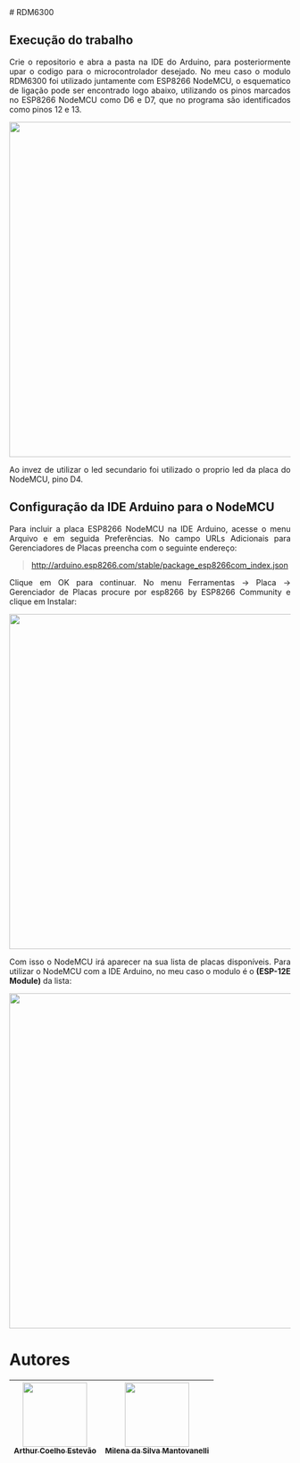 <div  Align="justify">
# RDM6300

## Execução do trabalho
Crie o repositorio e abra a pasta na IDE do Arduino, para posteriormente upar o codigo para o microcontrolador desejado. No meu caso o modulo RDM6300 foi utilizado juntamente com ESP8266 NodeMCU, o esquematico de ligação pode ser encontrado logo abaixo, utilizando os pinos marcados no ESP8266 NodeMCU como D6 e D7, que no programa são identificados como pinos 12 e 13.

<div align="center">
  <img src="https://www.arduinoecia.com.br/wp-content/uploads/2020/08/Circuito-ESP8266-NodeMCU-Leitor-RDIF-RDM6300-1024x585.jpg" width=600><br>
</div>

Ao invez de utilizar o led secundario foi utilizado o proprio led da placa do NodeMCU, pino D4.

## Configuração da IDE Arduino para o NodeMCU

Para incluir a placa ESP8266 NodeMCU na IDE Arduino, acesse o menu Arquivo e em seguida Preferências. No campo URLs Adicionais para Gerenciadores de Placas preencha com o seguinte endereço:


> http://arduino.esp8266.com/stable/package_esp8266com_index.json


Clique em OK para continuar. No menu Ferramentas -> Placa -> Gerenciador de Placas procure por esp8266 by ESP8266 Community e clique em Instalar:

<div align="center">
  <img src="https://www.arduinoecia.com.br/wp-content/uploads/2019/04/IDE-Arduino-Gerenciador-de-Placas-768x192.jpg" width=600><br>
</div>

Com isso o NodeMCU irá aparecer na sua lista de placas disponíveis. Para utilizar o NodeMCU com a IDE Arduino, no meu caso o modulo é o **(ESP-12E Module)** da lista:

<div align="center">
  <img src="https://www.arduinoecia.com.br/wp-content/uploads/2019/04/IDE-Arduino-Selecao-Placa-Nodemcu-ESP8266-600x329.jpg" width=600><br>
</div>

# Autores
| [<img src="https://avatars.githubusercontent.com/u/56831082?v=4" width=115><br><sub>Arthur Coelho Estevão</sub>](https://github.com/arthurcoelho442) |  [<img src="https://avatars.githubusercontent.com/u/56406192?v=4" width=115><br><sub>Milena da Silva Mantovanelli</sub>](https://github.com/Milena0899) |
| :---: | :---: |
</div>
